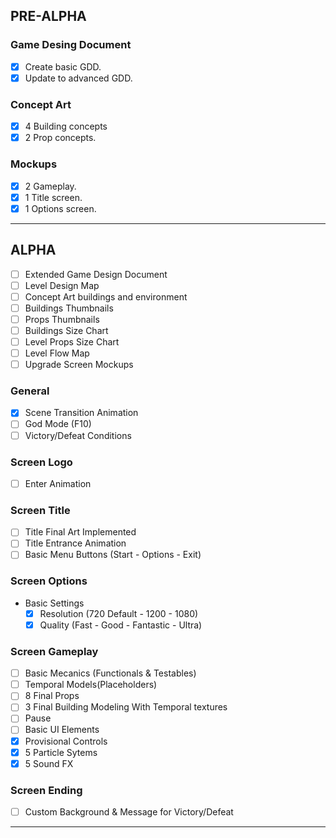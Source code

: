 ## PRE-ALPHA
### Game Desing Document
- [x] Create basic GDD.
- [x] Update to advanced GDD.

### Concept Art
- [x] 4 Building concepts
- [x] 2 Prop concepts.

### Mockups
- [x] 2 Gameplay.
- [x] 1 Title screen.
- [x] 1 Options screen.
___
## ALPHA
- [ ] Extended Game Design Document
- [ ] Level Design Map
- [ ] Concept Art buildings and environment
- [ ] Buildings Thumbnails
- [ ] Props Thumbnails
- [ ] Buildings Size Chart
- [ ] Level Props Size Chart
- [ ] Level Flow Map
- [ ] Upgrade Screen Mockups

### General
- [x] Scene Transition Animation
- [ ] God Mode (F10)
- [ ] Victory/Defeat Conditions

### Screen Logo
- [ ] Enter Animation

### Screen Title
- [ ] Title Final Art Implemented
- [ ] Title Entrance Animation
- [ ] Basic Menu Buttons (Start - Options - Exit)

### Screen Options
- Basic Settings
  - [x] Resolution (720 Default - 1200 - 1080)
  - [x] Quality (Fast - Good - Fantastic - Ultra)
  
### Screen Gameplay
- [ ] Basic Mecanics (Functionals & Testables)
- [ ] Temporal Models(Placeholders)
- [ ] 8 Final Props
- [ ] 3 Final Building Modeling With Temporal textures
- [ ] Pause
- [ ] Basic UI Elements
- [x] Provisional Controls
- [x] 5 Particle Sytems
- [x] 5 Sound FX

### Screen Ending
- [ ] Custom Background & Message for Victory/Defeat
___
